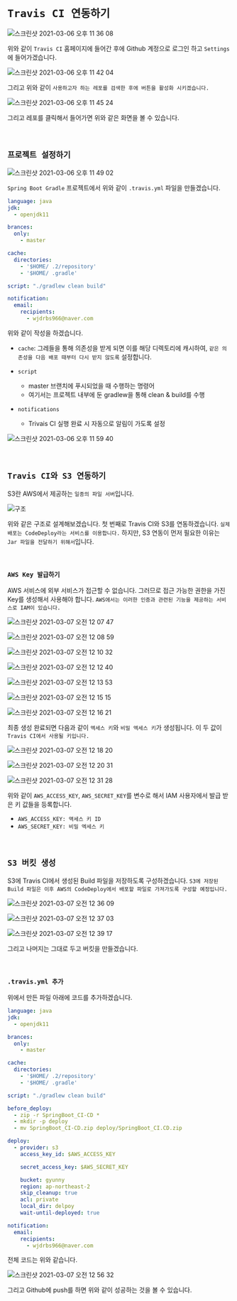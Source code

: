 # `Travis CI 연동하기`

![스크린샷 2021-03-06 오후 11 36 08](https://user-images.githubusercontent.com/45676906/110210395-dcf2d380-7ed4-11eb-8ecc-ad046309faa3.png)

위와 같이 `Travis CI` 홈페이지에 들어간 후에 Github 계정으로 로그인 하고 `Settings`에 들어가겠습니다. 

![스크린샷 2021-03-06 오후 11 42 04](https://user-images.githubusercontent.com/45676906/110210588-a5385b80-7ed5-11eb-8e58-ad28ea86bfbf.png)

그리고 위와 같이 `사용하고자 하는 레포를 검색한 후에 버튼을 활성화 시키겠습니다.`

![스크린샷 2021-03-06 오후 11 45 24](https://user-images.githubusercontent.com/45676906/110210667-06602f00-7ed6-11eb-95c4-351d12ed7829.png)

그리고 레포를 클릭해서 들어가면 위와 같은 화면을 볼 수 있습니다. 

<br>

## `프로젝트 설정하기`

![스크린샷 2021-03-06 오후 11 49 02](https://user-images.githubusercontent.com/45676906/110210762-9605dd80-7ed6-11eb-9cca-1365798162ab.png)

`Spring Boot Gradle` 프로젝트에서 위와 같이 `.travis.yml` 파일을 만들겠습니다. 

```yaml
language: java
jdk:
  - openjdk11

brances:
  only:
    - master

cache:
  directories:
    - '$HOME/ .2/repository'
    - '$HOME/ .gradle'

script: "./gradlew clean build"

notification:
  email:
    recipients:
      - wjdrbs966@naver.com
```

위와 같이 작성을 하겠습니다. 

- `cache`: 그레들을 통해 의존성을 받게 되면 이를 해당 디렉토리에 캐시하여, `같은 의존성을 다음 배포 때부터 다시 받지 않도록` 설정합니다.
- `script`
    - master 브랜치에 푸시되었을 때 수행하는 명령어
    - 여기서는 프로젝트 내부에 둔 gradlew을 통해 clean & build를 수행
   
- `notifications`
    - Trivais CI 실행 완료 시 자동으로 알림이 가도록 설정
    

![스크린샷 2021-03-06 오후 11 59 40](https://user-images.githubusercontent.com/45676906/110211108-6c4db600-7ed8-11eb-957f-a0937d8ff9c0.png)

<br>

## `Travis CI와 S3 연동하기`

S3란 AWS에서 제공하는 `일종의 파일 서버`입니다.

![구조](https://img1.daumcdn.net/thumb/R1280x0/?scode=mtistory2&fname=https%3A%2F%2Fblog.kakaocdn.net%2Fdn%2FcbqRQ4%2FbtqH3B5mjvi%2FfbbTg0AdqIgGpaWk4YNAg0%2Fimg.png)

위와 같은 구조로 설계해보겠습니다. 첫 번째로 Travis CI와 S3를 연동하겠습니다. `실제 배포는 CodeDeploy라는 서비스를 이용합니다.` 하지만, S3 연동이 먼저 필요한 이유는 `Jar 파일을 전달하기 위해서`입니다.

<br>

### `AWS Key 발급하기`

AWS 서비스에 외부 서비스가 접근할 수 없습니다. 그러므로 접근 가능한 권한을 가진 Key를 생성해서 사용해야 합니다. `AWS에서는 이러한 인증과 관련된 기능을 제공하는 서비스로 IAM이 있습니다.`

![스크린샷 2021-03-07 오전 12 07 47](https://user-images.githubusercontent.com/45676906/110211263-3230e400-7ed9-11eb-89f3-25955719d25b.png)

![스크린샷 2021-03-07 오전 12 08 59](https://user-images.githubusercontent.com/45676906/110211319-6a382700-7ed9-11eb-9b74-924ad35f2681.png)

![스크린샷 2021-03-07 오전 12 10 32](https://user-images.githubusercontent.com/45676906/110211356-994e9880-7ed9-11eb-80d3-1366a2594b86.png)

![스크린샷 2021-03-07 오전 12 12 40](https://user-images.githubusercontent.com/45676906/110211419-e6326f00-7ed9-11eb-885e-cdd4a913cda1.png)

![스크린샷 2021-03-07 오전 12 13 53](https://user-images.githubusercontent.com/45676906/110211478-11b55980-7eda-11eb-9b6c-226cbee23c3a.png)

![스크린샷 2021-03-07 오전 12 15 15](https://user-images.githubusercontent.com/45676906/110211521-3c071700-7eda-11eb-885e-f81fa001acbb.png)

![스크린샷 2021-03-07 오전 12 16 21](https://user-images.githubusercontent.com/45676906/110211562-71ac0000-7eda-11eb-8065-3b4eafe5c491.png)

최종 생성 완료되면 다음과 같이 `엑세스 키`와 `비밀 엑세스 키`가 생성됩니다. 이 두 값이 `Travis CI에서 사용될 키입니다.`

![스크린샷 2021-03-07 오전 12 18 20](https://user-images.githubusercontent.com/45676906/110211603-b0da5100-7eda-11eb-8a3f-36ca7987b390.png)

![스크린샷 2021-03-07 오전 12 20 31](https://user-images.githubusercontent.com/45676906/110211669-031b7200-7edb-11eb-818d-b171c8e0b27c.png)

![스크린샷 2021-03-07 오전 12 31 28](https://user-images.githubusercontent.com/45676906/110211987-94d7af00-7edc-11eb-9872-ef1e68a4f8e3.png)

위와 같이 `AWS_ACCESS_KEY`, `AWS_SECRET_KEY`를 변수로 해서 IAM 사용자에서 발급 받은 키 값들을 등록합니다. 

- `AWS_ACCESS_KEY: 액세스 키 ID`
- `AWS_SECRET_KEY: 비밀 엑세스 키`

<br>

## `S3 버킷 생성`

S3에 Travis CI에서 생성된 Build 파일을 저장하도록 구성하겠습니다. `S3에 저장된 Build 파일은 이후 AWS의 CodeDeploy에서 배포할 파일로 가져가도록 구성할 예정입니다.`

![스크린샷 2021-03-07 오전 12 36 09](https://user-images.githubusercontent.com/45676906/110212106-26dfb780-7edd-11eb-851f-e6f6a7c9f98b.png)

![스크린샷 2021-03-07 오전 12 37 03](https://user-images.githubusercontent.com/45676906/110212132-4a0a6700-7edd-11eb-8dc9-6fae61018c67.png)

![스크린샷 2021-03-07 오전 12 39 17](https://user-images.githubusercontent.com/45676906/110212217-a79eb380-7edd-11eb-90fa-b114f529070a.png)

그리고 나머지는 그대로 두고 버킷을 만들겠습니다. 

<br>

### `.travis.yml 추가`

위에서 만든 파일 아래에 코드를 추가하겠습니다. 

```yaml
language: java
jdk:
  - openjdk11

brances:
  only:
    - master

cache:
  directories:
    - '$HOME/ .2/repository'
    - '$HOME/ .gradle'

script: "./gradlew clean build"

before_deploy:
  - zip -r SpringBoot_CI-CD *
  - mkdir -p deploy
  - mv SpringBoot_CI-CD.zip deploy/SpringBoot_CI.CD.zip

deploy:
  - provider: s3
    access_key_id: $AWS_ACCESS_KEY

    secret_access_key: $AWS_SECRET_KEY

    bucket: gyunny
    region: ap-northeast-2
    skip_cleanup: true
    acl: private
    local_dir: delpoy
    wait-until-deployed: true

notification:
  email:
    recipients:
      - wjdrbs966@naver.com
```

전체 코드는 위와 같습니다. 

![스크린샷 2021-03-07 오전 12 56 32](https://user-images.githubusercontent.com/45676906/110212693-06652c80-7ee0-11eb-8dd2-3831c2f5d951.png)

그리고 Github에 push를 하면 위와 같이 성공하는 것을 볼 수 있습니다. 
